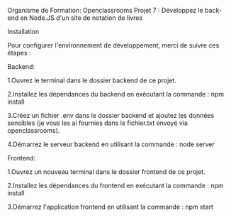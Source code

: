 Organisme de Formation: Openclassrooms
Projet 7 : Développez le back-end en Node.JS d'un site de notation de livres


Installation

Pour configurer l'environnement de développement, merci de suivre ces étapes :

Backend:

1.Ouvrez le terminal dans le dossier backend de ce projet.

2.Installez les dépendances du backend en exécutant la commande : npm install

3.Créez un fichier .env dans le dossier backend et ajoutez les données sensibles (je vous les ai fournies dans le fichier.txt envoyé via openclassrooms).

4.Démarrez le serveur backend en utilisant la commande : node server

Frontend:

1.Ouvrez un nouveau terminal dans le dossier frontend de ce projet.

2.Installez les dépendances du frontend en exécutant la commande : npm install

3.Démarrez l'application frontend en utilisant la commande : npm start
